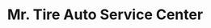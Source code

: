 ---
title: "Mr. Tire Auto Service Center"
url: /syracuse/mr-tire-auto-service-center/
shop: car repair
---